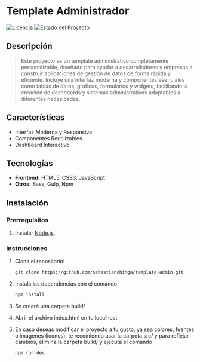 # Template Administrador

![Licencia](https://img.shields.io/github/license/tu_usuario/tu_proyecto)
![Estado del Proyecto](https://img.shields.io/badge/status-en%20desarrollo-brightgreen)

## Descripción


> Este proyecto es un template administrativo completamente personalizable, diseñado para ayudar a desarrolladores y empresas a construir aplicaciones de gestión de datos de forma rápida y eficiente. Incluye una interfaz moderna y componentes esenciales como tablas de datos, gráficos, formularios y widgets, facilitando la creación de dashboards y sistemas administrativos adaptables a diferentes necesidades.

## Características

- Interfaz Moderna y Responsiva
- Componentes Reutilizables
- Dashboard Interactivo

## Tecnologías

- **Frontend:** HTML5, CSS3, JavaScript
- **Otros:** Sass, Gulp, Npm

## Instalación

### Prerrequisitos

1. Instalar [Node.js](https://nodejs.org/en/).

### Instrucciones

1. Clona el repositorio:

   ```bash
   git clone https://github.com/sebastianchinga/template-admin.git

2. Instala las dependencias con el comando 
    ```bash
    npm install

3. Se creará una carpeta build/

4. Abrir el archivo index.html en tu localhost

5. En caso deseas modificar el proyecto a tu gusto, ya sea colores, fuentes o imágenes (iconos), te recomiendo usar la carpeta src/ y para reflejar cambios, elimina la carpeta build/ y ejecuta el comando
    ```
    npm run dev